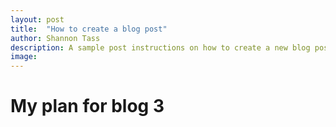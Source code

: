 ```yaml
---
layout: post
title:  "How to create a blog post"
author: Shannon Tass
description: A sample post instructions on how to create a new blog post
image: 
---
```



# My plan for blog 3









